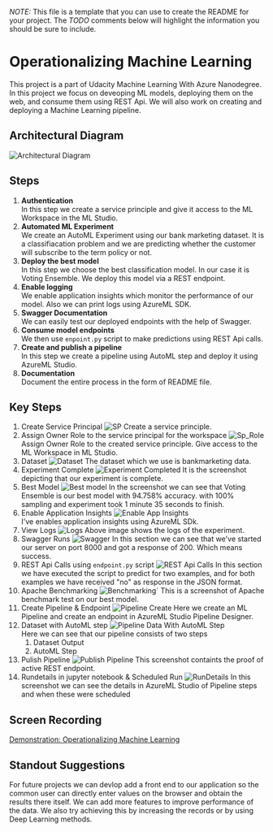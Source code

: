*NOTE:* This file is a template that you can use to create the README for your project. The *TODO* comments below will highlight the information you should be sure to include.


# Operationalizing Machine Learning

This project is a part of Udacity Machine Learning With Azure Nanodegree. In this project we focus on deveoping ML models, deploying them on the web, and consume them using REST Api. We will also work on creating and deploying a Machine Learning pipeline.

## Architectural Diagram
![Architectural Diagram](./images/architectural_diag.png)
## Steps
1. **Authentication**  
In this step we create a service principle and give it access to the ML Workspace in the ML Studio.
2. **Automated ML Experiment**  
We create an AutoML Experiment using our bank marketing dataset. It is a classifiacation problem and we are predicting whether the customer will subscribe to the term policy or not.
3. **Deploy the best model**  
In this step we choose the best classification model. In our case it is Voting Ensemble. We deploy this model via a REST endpoint.
4. **Enable logging**  
We enable application insights which monitor the performance of our model. 
Also we can print logs using AzureML SDK.
5. **Swagger Documentation**  
We can easily test our deployed endpoints with the help of Swagger. 
6. **Consume model endpoints**    
We then use `enpoint.py` script to make predictions using REST Api calls.
7. **Create and publish a pipeline**  
In this step we create a pipeline using AutoML step and deploy it using AzureML Studio.
8. **Documentation**  
Document the entire process in the form of README file.

## Key Steps
1. Create Service Principal 
![SP](./images/sp_create.PNG) 
Create a service principle. 
2. Assign Owner Role to the service principal for the workspace
![Sp_Role](./images/sp_role_assignment.PNG) 
Assign Owner Role to the created service principle. Give access to the ML Workspace in ML Studio.
3. Dataset
![Dataset](./images/registered_datasets.PNG)
The dataset which we use is bankmarketing data. 
4. Experiment Complete
![Experiment Completed](./images/experiment_complete.PNG)
It is the screenshot depicting that our experiment is complete.
5. Best Model
![Best model](./images/best_model_automl.PNG)
In the screenshot we can see that Voting Ensemble is our best model with 94.758% accuracy. with 100% sampling and experiment took 1 minute 35 seconds to finish.
6. Enable Application Insights
![Enable App Insights](./images/app_insights.PNG)  
I've enables application insights using AzureML SDk.
7. View Logs
![Logs](./images/logs.png)
Above image shows the logs of the experiment.
8. Swagger Runs
![Swagger](./images/swagger_run.PNG)
In this section we can see that we've started our server on port 8000 and got a response of 200. Which means success.
9. REST Api Calls using `endpoint.py` script
![REST Api Calls](./images/endpoint_run.PNG)
In this section we have executed the script to predict for two examples, and for both examples we have received "no" as response in the JSON format. 
10. Apache Benchmarking
![Benchmarking](./images/apache_benchmark.png)`
This is a screenshot of Apache benchmark test on our best model.
11. Create Pipeline & Endpoint
![Pipeline Create](./images/pipeline_create.PNG)
Here we create an ML Pipeline and create an endpoint in AzureML Studio Pipeline Designer.
12. Dataset with AutoML step
![Pipeline Data With AutoML Step](./images/dataset_automl_run.PNG)  
Here we can see that our pipeline consists of two steps  
    1. Dataset Output  
    2. AutoML Step
13. Pulish Pipeline
![Publish Pipeline](./images/pipeline_rest_endpoint.PNG)
This screenshot containts the proof of active REST endpoint.
14. Rundetails in jupyter notebook & Scheduled Run
![RunDetails](./images/jupyter_steps.PNG)
In this screenshot we can see the details in AzureML Studio of Pipeline steps and when these were scheduled


## Screen Recording
[Demonstration: Operationalizing Machine Learning](https://www.youtube.com/watch?v=duR8zGpmswk)

## Standout Suggestions
For future projects we can devlop add a front end to our application so the common user can directly enter values on the browser and obtain the results there itself. 
We can add more features to improve performance of the data. We also try achieving this by increasing the records or by using Deep Learning methods.
